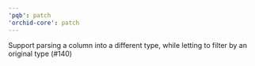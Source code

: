 ```yaml
---
'pqb': patch
'orchid-core': patch
---
```


Support parsing a column into a different type, while letting to filter by an original type (#140)
